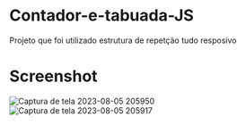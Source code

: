 # Contador-e-tabuada-JS
 Projeto que foi utilizado estrutura de repetção tudo resposivo
# Screenshot 
![Captura de tela 2023-08-05 205950](https://github.com/carlosdaniel-coder/Contador-e-tabuada-JS/assets/136939779/bb948fa8-9e59-4c04-8da2-87993b46ce87)
![Captura de tela 2023-08-05 205917](https://github.com/carlosdaniel-coder/Contador-e-tabuada-JS/assets/136939779/5a13d2f6-c17c-404d-92fd-16c76cfef69f)
